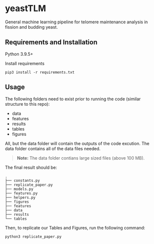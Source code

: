 # yeastTLM
General machine learning pipeline for telomere maintenance analysis in fission and budding yeast.

## Requirements and Installation
Python 3.9.5+

Install requirements
```
pip3 install -r requirements.txt
```

## Usage
The following folders need to exist prior to running the code (similar structure to this repo): 

- data 
- features
- results
- tables
- figures

All, but the data folder will contain the outputs of the code excution. 
The data folder contains all of the data files needed.
> **Note:** The data folder contians large sized files (above 100 MB).

The final result should be:
```
.
├── constants.py
├── replicate_paper.py
├── models.py
├── features.py
├── helpers.py
├── figures
├── features
├── data
├── results
└── tables
```

Then, to replicate our Tables and Figures, run the following command:
```
python3 replicate_paper.py
```
